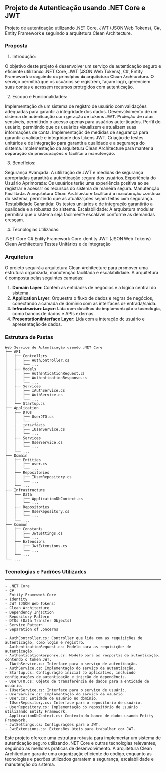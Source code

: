 ## Projeto de Autenticação usando .NET Core e JWT

Projeto de autenticação utilizando .NET Core, JWT (JSON Web Tokens), C#, Entity Framework e seguindo a arquitetura Clean Architecture.

### Proposta

1. Introdução:

O objetivo deste projeto é desenvolver um serviço de autenticação seguro e eficiente utilizando .NET Core, JWT (JSON Web Tokens), C#, Entity Framework e seguindo os princípios da arquitetura Clean Architecture. O serviço permitirá que os usuários se registrem, façam login, gerenciem suas contas e acessem recursos protegidos com autenticação.

2. Escopo e Funcionalidades:

Implementação de um sistema de registro de usuário com validações adequadas para garantir a integridade dos dados.
Desenvolvimento de um sistema de autenticação com geração de tokens JWT.
Proteção de rotas sensíveis, permitindo o acesso apenas para usuários autenticados.
Perfil do usuário, permitindo que os usuários visualizem e atualizem suas informações de conta.
Implementação de medidas de segurança para garantir a validade e integridade dos tokens JWT.
Criação de testes unitários e de integração para garantir a qualidade e a segurança do sistema.
Implementação da arquitetura Clean Architecture para manter a separação de preocupações e facilitar a manutenção.

3. Benefícios:

Segurança Avançada: A utilização de JWT e medidas de segurança apropriadas garantirá a autenticação segura dos usuários.
Experiência do Usuário Aprimorada: Os usuários terão uma experiência positiva ao se registrar e acessar os recursos do sistema de maneira segura.
Manutenção Facilitada: A arquitetura Clean Architecture facilitará a manutenção contínua do sistema, permitindo que as atualizações sejam feitas com segurança.
Testabilidade Garantida: Os testes unitários e de integração garantirão a qualidade e a robustez do sistema.
Escalabilidade: A arquitetura modular permitirá que o sistema seja facilmente escalável conforme as demandas cresçam.

4. Tecnologias Utilizadas:

.NET Core
C#
Entity Framework Core
Identity
JWT (JSON Web Tokens)
Clean Architecture
Testes Unitários e de Integração


### Arquitetura

O projeto seguirá a arquitetura Clean Architecture para promover uma estrutura organizada, manutenção facilitada e escalabilidade. A arquitetura é composta pelas seguintes camadas:

1. **Domain Layer**: Contém as entidades de negócios e a lógica central do sistema.
2. **Application Layer**: Orquestra o fluxo de dados e regras de negócios, conectando a camada de domínio com as interfaces de entrada/saída.
3. **Infrastructure Layer**: Lida com detalhes de implementação e tecnologia, como bancos de dados e APIs externas.
4. **Presentation/Interface Layer**: Lida com a interação do usuário e apresentação de dados.

### Estrutura de Pastas

```
Web Service de Autenticação usando .NET Core
├── API
│   ├── Controllers
│   │   ├── AuthController.cs
│   │   └── ...
│   ├── Models
│   │   ├── AuthenticationRequest.cs
│   │   ├── AuthenticationResponse.cs
│   │   └── ...
│   ├── Services
│   │   ├── IAuthService.cs
│   │   ├── AuthService.cs
│   │   └── ...
│   └── Startup.cs
├── Application
│   ├── DTOs
│   │   ├── UserDTO.cs
│   │   └── ...
│   ├── Interfaces
│   │   ├── IUserService.cs
│   │   └── ...
│   ├── Services
│   │   ├── UserService.cs
│   │   └── ...
│   └── ...
├── Domain
│   ├── Entities
│   │   ├── User.cs
│   │   └── ...
│   ├── Repositories
│   │   ├── IUserRepository.cs
│   │   └── ...
│   └── ...
├── Infrastructure
│   ├── Data
│   │   ├── ApplicationDbContext.cs
│   │   └── ...
│   ├── Repositories
│   │   ├── UserRepository.cs
│   │   └── ...
│   └── ...
├── Common
│   ├── Constants
│   │   ├── JwtSettings.cs
│   │   └── ...
│   ├── Extensions
│   │   ├── JwtExtensions.cs
│   │   └── ...
│   └── ...
└── ...
```

### Tecnologias e Padrões Utilizados
----
```
- .NET Core
- C#
- Entity Framework Core
- Identity
- JWT (JSON Web Tokens)
- Clean Architecture
- Dependency Injection
- Repository Pattern
- DTOs (Data Transfer Objects)
- Service Pattern
- Separation of Concerns
```
 
```
- AuthController.cs: Controller que lida com as requisições de autenticação, como login e registro.
- AuthenticationRequest.cs: Modelo para as requisições de autenticação.
- AuthenticationResponse.cs: Modelo para as respostas de autenticação, contendo o token JWT.
- IAuthService.cs: Interface para o serviço de autenticação.
- AuthService.cs: Implementação do serviço de autenticação.
- Startup.cs: Configuração inicial do aplicativo, incluindo configurações de autenticação e injeção de dependência.
- UserDTO.cs: Objeto de transferência de dados para a entidade de usuário.
- IUserService.cs: Interface para o serviço de usuário.
- UserService.cs: Implementação do serviço de usuário.
- User.cs: Entidade de usuário no domínio.
- IUserRepository.cs: Interface para o repositório de usuário.
- UserRepository.cs: Implementação do repositório de usuário utilizando Entity Framework.
- ApplicationDbContext.cs: Contexto do banco de dados usando Entity Framework.
- JwtSettings.cs: Configurações para o JWT.
- JwtExtensions.cs: Extensões úteis para trabalhar com JWT.
```
Este projeto oferece uma estrutura robusta para implementar um sistema de autenticação seguro utilizando .NET Core e outras tecnologias relevantes, seguindo as melhores práticas de desenvolvimento. A arquitetura Clean Architecture garante uma organização eficiente do código, enquanto as tecnologias e padrões utilizados garantem a segurança, escalabilidade e manutenção do sistema.
